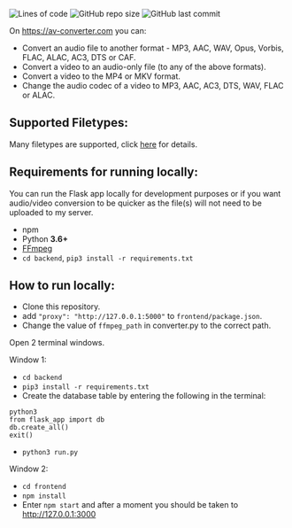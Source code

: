 ![Lines of code](https://img.shields.io/tokei/lines/github/CrypticSignal/av-converter?label=lines%20of%20code)
![GitHub repo size](https://img.shields.io/github/repo-size/CrypticSignal/av-converter)
![GitHub last commit](https://img.shields.io/github/last-commit/CrypticSignal/av-converter?color=blue)

On https://av-converter.com you can:

- Convert an audio file to another format - MP3, AAC, WAV, Opus, Vorbis, FLAC, ALAC, AC3, DTS or CAF.
- Convert a video to an audio-only file (to any of the above formats).
- Convert a video to the MP4 or MKV format.
- Change the audio codec of a video to MP3, AAC, AC3, DTS, WAV, FLAC or ALAC.

## Supported Filetypes:

Many filetypes are supported, click [here](https://av-converter.com/filetypes) for details.

## Requirements for running locally:

You can run the Flask app locally for development purposes or if you want audio/video conversion to be quicker as the file(s) will not need to be uploaded to my server.

- npm
- Python **3.6+**
- [FFmpeg](https://ffmpeg.org/download.html)
- `cd backend`, `pip3 install -r requirements.txt`

## How to run locally:

- Clone this repository.
- add `"proxy": "http://127.0.0.1:5000"` to `frontend/package.json`.
- Change the value of `ffmpeg_path` in converter.py to the correct path.

Open 2 terminal windows.

Window 1:

- `cd backend`
- `pip3 install -r requirements.txt`
- Create the database table by entering the following in the terminal:

```
python3
from flask_app import db
db.create_all()
exit()
```

- `python3 run.py`

Window 2:

- `cd frontend`
- `npm install`
- Enter `npm start` and after a moment you should be taken to http://127.0.0.1:3000
